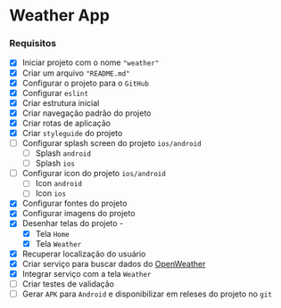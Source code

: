 # Weather App

[//]: # ( Requirement: Weather App)

### Requisitos

 - [X] Iniciar projeto com o nome `"weather"`
 - [X] Criar um arquivo `"README.md"`
 - [X] Configurar o projeto para o `GitHub`
 - [X] Configurar `eslint`
 - [X] Criar estrutura inicial
 - [X] Criar navegação padrão do projeto
 - [X] Criar rotas de aplicação
 - [X] Criar `styleguide` do projeto
 - [ ] Configurar splash screen do projeto `ios/android`
   - [ ] Splash `android`
   - [ ] Splash `ios`
 - [ ] Configurar icon do projeto `ios/android`
   - [ ] Icon `android`
   - [ ] Icon `ios`
 - [X] Configurar fontes do projeto
 - [X] Configurar imagens do projeto
 - [X] Desenhar telas do projeto -
   - [X] Tela `Home`
   - [X] Tela `Weather`
 - [X] Recuperar localização do usuário
 - [X] Criar serviço para buscar dados do [OpenWeather](https://openweathermap.org/api)
 - [X] Integrar serviço com a tela `Weather`
 - [ ] Criar testes de validação
 - [ ] Gerar `APK` para `Android` e disponibilizar em releses do projeto no `git`

<br>
